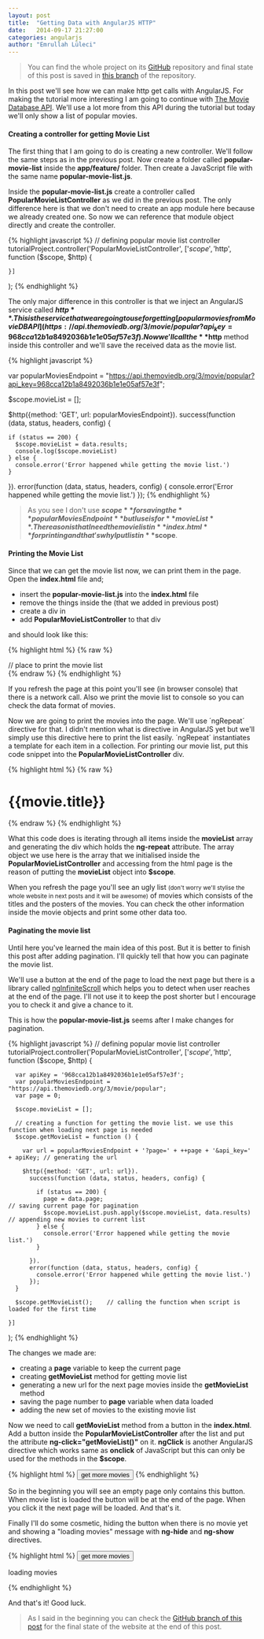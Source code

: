 ```yaml
---
layout: post
title:  "Getting Data with AngularJS HTTP"
date:   2014-09-17 21:27:00
categories: angularjs
author: "Emrullah Lüleci"
---
```


> You can find the whole project on its [GitHub](https://github.com/eluleci/web-tutorial-project) repository and
final state of this post is saved in
[this branch](https://github.com/eluleci/web-tutorial-project/tree/3-getting-data-angular-http)
of the repository.

In this post we'll see how we can make http get calls with AngularJS. For making the tutorial more interesting I am
going to continue with [The Movie Database API](http://docs.themoviedb.apiary.io/). We'll use a lot more from this API
during the tutorial but today we'll only show a list of popular movies.

<h4>Creating a controller for getting Movie List</h4>

The first thing that I am going to do is creating a new controller. We'll follow the same steps as in the previous post.
Now create a folder called **popular-movie-list** inside the **app/feature/** folder. Then create a JavaScript file
with the same name **popular-movie-list.js**.

Inside the **popular-movie-list.js** create a controller called **PopularMovieListController** as we did in the
previous post. The only difference here is that we don't need to create an app module here because we already created
one. So now we can reference that module object directly and create the controller.

{% highlight javascript %}
// defining popular movie list controller
tutorialProject.controller('PopularMovieListController', ['$scope', '$http',
    function ($scope, $http) {

    }]
);
{% endhighlight %}

The only major difference in this controller is that we inject an AngularJS service called **$http**. This is the
service that we are going to use for getting [popular movies from Movie DB API](https://api.themoviedb.org/3/movie/popular?api_key=968cca12b1a8492036b1e1e05af57e3f).
Now we'll call the **$http** method inside this controller and we'll save the received data as the movie list.

{% highlight javascript %}

var popularMoviesEndpoint = "https://api.themoviedb.org/3/movie/popular?api_key=968cca12b1a8492036b1e1e05af57e3f";

$scope.movieList = [];

$http({method: 'GET', url: popularMoviesEndpoint}).
  success(function (data, status, headers, config) {

    if (status == 200) {
      $scope.movieList = data.results;
      console.log($scope.movieList)
    } else {
      console.error('Error happened while getting the movie list.')
    }

  }).
  error(function (data, status, headers, config) {
    console.error('Error happened while getting the movie list.')
  });
{% endhighlight %}

> As you see I don't use **$scope** for saving the **popularMoviesEndpoint** but I use is for **movieList**. The
reason is that I need the movie list in **index.html**  for printing and that's why I put list in **$scope**.

<h4>Printing the Movie List</h4>

Since that we can get the movie list now, we can print them in the page. Open the **index.html** file and;

 * insert the **popular-movie-list.js** into the **index.html** file
 * remove the things inside the **<body>** (that we added in previous post)
 * create a div in **<body>**
 * add **PopularMovieListController** to that div

and **<body>** should look like this:

{% highlight html %}
{% raw %}
<body ng-controller="RootController">

<div ng-controller="PopularMovieListController">
  // place to print the movie list
</div>

<script src="bower_components/angular/angular.min.js"></script>
<script src="app/app.js"></script>
<script src="app/features/popular-movie-list/popular-movie-list.js"></script>

</body>
{% endraw %}
{% endhighlight %}

If you refresh the page at this point you'll see (in browser console) that there is a network call. Also we print the
movie list to console so you can check the data format of movies.

Now we are going to print the movies into the page. We'll use ´ngRepeat´ directive for that. I didn't mention what is
directive in AngularJS yet but we'll simply use this directive here to print the list easily. ´ngRepeat´ instantiates a
template for each item in a collection. For printing our movie list, put this code snippet into the
**PopularMovieListController** div.

{% highlight html %}
{% raw %}
<div ng-repeat="movie in movieList">
  <h1>{{movie.title}}</h1>
  <img ng-src="http://image.tmdb.org/t/p/w370/{{movie.poster_path}}" />
</div>
{% endraw %}
{% endhighlight %}

What this code does is iterating through all items inside the **movieList** array and generating the div which holds the
**ng-repeat** attribute. The array object we use here is the array that we initialised inside the
**PopularMovieListController** and accessing from the html page is the reason of putting the **movieList** object into
**$scope**.

When you refresh the page you'll see an ugly list <small>(don't worry we'll stylise the whole website in next posts and it will
be awesome)</small> of movies which consists of the titles and the posters of the movies.
You can check the other information inside the movie objects and print some other data too.

<h4>Paginating the movie list</h4>
Until here you've learned the main idea of this post. But it is better to finish this post after adding pagination.
I'll quickly tell that how you can paginate the movie list.

We'll use a button at the end of the page to load the next page but there is a library called [ngInfiniteScroll](https://github.com/sroze/ngInfiniteScroll)
which helps you to detect when user reaches at the end of the page. I'll not use it to keep the post shorter but I
encourage you to check it and give a chance to it.

This is how the **popular-movie-list.js** seems after I make changes for pagination.

{% highlight javascript %}
// defining popular movie list controller
tutorialProject.controller('PopularMovieListController', ['$scope', '$http',
    function ($scope, $http) {

      var apiKey = '968cca12b1a8492036b1e1e05af57e3f';
      var popularMoviesEndpoint = "https://api.themoviedb.org/3/movie/popular";
      var page = 0;

      $scope.movieList = [];

      // creating a function for getting the movie list. we use this function when loading next page is needed
      $scope.getMovieList = function () {

        var url = popularMoviesEndpoint + '?page=' + ++page + '&api_key=' + apiKey; // generating the url

        $http({method: 'GET', url: url}).
          success(function (data, status, headers, config) {

            if (status == 200) {
              page = data.page;                                             // saving current page for pagination
              $scope.movieList.push.apply($scope.movieList, data.results)   // appending new movies to current list
            } else {
              console.error('Error happened while getting the movie list.')
            }

          }).
          error(function (data, status, headers, config) {
            console.error('Error happened while getting the movie list.')
          });
      }

      $scope.getMovieList();    // calling the function when script is loaded for the first time

    }]
);
{% endhighlight %}

The changes we made are:

* creating a **page** variable to keep the current page
* creating **getMovieList** method for getting movie list
* generating a new url for the next page movies inside the **getMovieList** method
* saving the page number to **page** variable when data loaded
* adding the new set of movies to the existing movie list

Now we need to call **getMovieList** method from a button in the **index.html**. Add a button inside the
**PopularMovieListController** after the list and put the attribute **ng-click="getMovieList()"** on it. **ngClick** is
another AngularJS directive which works same as **onclick** of JavaScript but this can only be used for the methods in
the **$scope**.

{% highlight html %}
<button ng-click="getMovieList()">get more movies</button>
{% endhighlight %}

So in the beginning you will see an empty page only contains this button. When movie list is loaded the button will be
at the end of the page. When you click it the next page will be loaded. And that's it.

Finally I'll do some cosmetic, hiding the button when there is no movie yet and showing a "loading movies" message with
**ng-hide** and **ng-show** directives.

{% highlight html %}
<button ng-click="getMovieList()" ng-hide="movieList.length == 0">get more movies</button>
<p ng-show="movieList.length == 0">loading movies</p>
{% endhighlight %}

And that's it! Good luck.

> As I said in the beginning you can check the
[GitHub branch of this post](https://github.com/eluleci/web-tutorial-project/tree/3-getting-data-angular-http) for the
final state of the website at the end of this post.